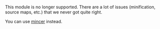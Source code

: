 This module is no longer supported. There are a lot of issues (minification, source maps, etc.) that we never got quite right.

You can use [mincer](https://github.com/nodeca/mincer) instead.
